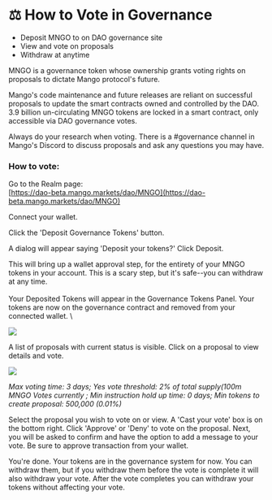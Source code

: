 # ⚖ How to Vote in Governance

* Deposit MNGO to on DAO governance site
* View and vote on proposals
* Withdraw at anytime

MNGO is a governance token whose ownership grants voting rights on proposals to dictate Mango protocol's future.

Mango's code maintenance and future releases are reliant on successful proposals to update the smart contracts owned and controlled by the DAO. 3.9 billion un-circulating MNGO tokens are locked in a smart contract, only accessible via DAO governance votes.

Always do your research when voting. There is a #governance channel in Mango's Discord to discuss proposals and ask any questions you may have.

### How to vote:

Go to the Realm page:\
[https://dao-beta.mango.markets/dao/MNGO](https://dao-beta.mango.markets/dao/MNGO)

Connect your wallet.

Click the 'Deposit Governance Tokens' button.

A dialog will appear saying 'Deposit your tokens?' Click Deposit.

This will bring up a wallet approval step, for the entirety of your MNGO tokens in your account. This is a scary step, but it's safe--you can withdraw at any time.\
\
Your Deposited Tokens will appear in the Governance Tokens Panel. Your tokens are now on the governance contract and removed from your connected wallet. \\

![](<../.gitbook/assets/Screen Shot 2021-12-28 at 12.42.38 PM (1).png>)

A list of proposals with current status is visible. Click on a proposal to view details and vote.

![](<../.gitbook/assets/Screen Shot 2021-12-28 at 12.45.40 PM.png>)

_Max voting time: 3 days; Yes vote threshold: 2% of total supply(100m MNGO Votes currently ; Min instruction hold up time: 0 days; Min tokens to create proposal: 500,000 (0.01%)_

Select the proposal you wish to vote on or view. A 'Cast your vote' box is on the bottom right. Click 'Approve' or 'Deny' to vote on the proposal. Next, you will be asked to confirm and have the option to add a message to your vote. Be sure to approve transaction from your wallet.

You're done. Your tokens are in the governance system for now. You can withdraw them, but if you withdraw them before the vote is complete it will also withdraw your vote. After the vote completes you can withdraw your tokens without affecting your vote.
